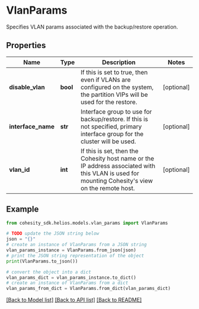 # VlanParams

Specifies VLAN params associated with the backup/restore operation.

## Properties

Name | Type | Description | Notes
------------ | ------------- | ------------- | -------------
**disable_vlan** | **bool** | If this is set to true, then even if VLANs are configured on the system, the partition VIPs will be used for the restore. | [optional] 
**interface_name** | **str** | Interface group to use for backup/restore. If this is not specified, primary interface group for the cluster will be used. | [optional] 
**vlan_id** | **int** | If this is set, then the Cohesity host name or the IP address associated with this VLAN is used for mounting Cohesity&#39;s view on the remote host. | [optional] 

## Example

```python
from cohesity_sdk.helios.models.vlan_params import VlanParams

# TODO update the JSON string below
json = "{}"
# create an instance of VlanParams from a JSON string
vlan_params_instance = VlanParams.from_json(json)
# print the JSON string representation of the object
print(VlanParams.to_json())

# convert the object into a dict
vlan_params_dict = vlan_params_instance.to_dict()
# create an instance of VlanParams from a dict
vlan_params_from_dict = VlanParams.from_dict(vlan_params_dict)
```
[[Back to Model list]](../README.md#documentation-for-models) [[Back to API list]](../README.md#documentation-for-api-endpoints) [[Back to README]](../README.md)


